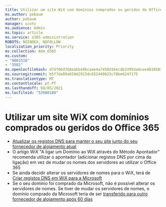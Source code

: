 ```yaml
---
title: Utilizar um site WiX com domínios comprados ou geridos do Office 365
ms.author: pebaum
author: pebaum
manager: scotv
ms.audience: Admin
ms.topic: article
ms.service: o365-administration
ROBOTS: NOINDEX, NOFOLLOW
localization_priority: Priority
ms.collection: Adm_O365
ms.custom:
- "9001516"
- "3582"
ms.openlocfilehash: d7df06d768eabb44bcaee4a7450d16ecdb3395da4cee4810503d3dae358736ab
ms.sourcegitcommit: b5f7da89a650d2915dc652449623c78be6247175
ms.translationtype: MT
ms.contentlocale: pt-PT
ms.lasthandoff: 08/05/2021
ms.locfileid: "53980188"
---
```

# <a name="using-wix-website-with-office-365-purchased-or-managed-domains"></a>Utilizar um site WiX com domínios comprados ou geridos do Office 365

- [Atualizar os registos DNS para manter o seu site junto do seu fornecedor de alojamento atual](https://docs.microsoft.com/microsoft-365/admin/dns/update-dns-records-to-retain-current-hosting-provider)
- O artigo WiX "A ligar um Domínio ao WiX através do Método Apontador" recomenda utilizar o apontador (adicionar registos DNS por cima da ligação) em vez de mudar os nomes dos servidores ao utilizar o Office 365
- Se ainda decidir alterar os servidores de nomes para o WiX, terá de  [Criar registos DNS em WiX para a Microsoft](https://docs.microsoft.com/microsoft-365/admin/dns/create-dns-records-at-wix?view=o365-worldwide)
- Se o seu domínio foi comprado da Microsoft, não é possível alterar os servidores de nomes. Se tiver de mudar os servidores de nomes, o domínio comprado da Microsoft teria de ser  [transferido para outro fornecedor de alojamento após 60 dias](https://docs.microsoft.com/microsoft-365/admin/get-help-with-domains/transfer-a-domain-from-microsoft-to-another-host)